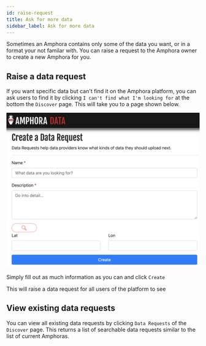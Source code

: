 ```yaml
---
id: raise-request
title: Ask for more data
sidebar_label: Ask for more data
---
```


Sometimes an Amphora contains only some of the data you want, or in a format your not familar with. You can raise a request to the Amphora owner to create a new Amphora for you.

## Raise a data request

If you want specific data but can't find it on the Amphora platform, you can ask users to find it by clicking `I can't find what I'm looking for` at the bottom the `Discover` page. This will take you to a page shown below.

![Data request](/img/Data_request.PNG)

Simply fill out as much information as you can and click `Create`

This will raise a data request for all users of the platform to see

## View existing data requests

You can view all existing data requests by clicking `Data Requests` of the `Discover` page. This returns a list of searchable data requests similar to the list of current Amphoras.
